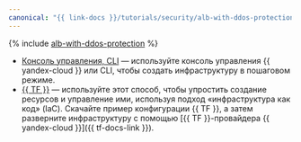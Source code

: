 ```yaml
---
canonical: "{{ link-docs }}/tutorials/security/alb-with-ddos-protection/"
---
```


{% include [alb-with-ddos-protection](../../../_tutorials/security/alb-with-ddos-protection.md) %}

* [Консоль управления, CLI](console.md) — используйте консоль управления {{ yandex-cloud }} или CLI, чтобы создать инфраструктуру в пошаговом режиме.
* [{{ TF }}](terraform.md) — используйте этот способ, чтобы упростить создание ресурсов и управление ими, используя подход «инфраструктура как код» (IaC). Скачайте пример конфигурации {{ TF }}, а затем разверните инфраструктуру с помощью [{{ TF }}-провайдера {{ yandex-cloud }}]({{ tf-docs-link }}).